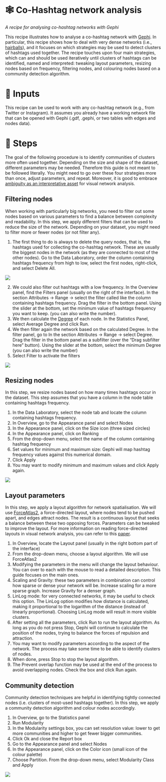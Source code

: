 # 🕸️ Co-Hashtag network analysis

*A recipe for analysing co-hashtag networks with Gephi*

This recipe illustrates how to analyse a co-hashtag network with [Gephi](https://gephi.org/). In particular, this recipe shows how to deal with very dense networks (i.e., [hairballs](https://reticular.hypotheses.org/1809)), and it focuses on which strategies may be used to detect clusters of hashtags used together. The recipe touches upon four main strategies, which can and should be used iteratively until clusters of hashtags can be identified, named and interpreted: tweaking layout parameters, resizing nodes based on frequency, filtering nodes, and colouring nodes based on a community detection algorithm.



# 🧱 Inputs

This recipe can be used to work with any co-hashtag network (e.g., from Twitter or Instagram). It assumes you already have a working network file that can be opened with Gephi (.gdf, .gephi, or two tables with edges and nodes data).



# 📃 Steps
The goal of the following procedure is to identify communities of clusters more often used together. Depending on the size and shape of the dataset, different parameters may be needed. Therefore this guide is not meant to be followed literally. You might need to go over these four strategies more than once, adjust parameters, and repeat. Moreover, it is good to embrace [ambiguity as an interpretative asset](https://journals.sagepub.com/doi/full/10.1177/20539517211018488) for visual network analysis.


## Filtering nodes
When working with particularly big networks, you need to filter out some nodes based on various parameters to find a balance between complexity and readability. In this step, we apply different filters that can be used to reduce the size of the network. Depending on your dataset, you might need to filter more or fewer nodes (or not filter any).

  1. The first thing to do is always to delete the query nodes, that is, the hashtags used for collecting the co-hashtag network. These are usually the biggest nodes in the network (as they are connected to most of the other nodes). Go to the Data Laboratory, order the column containing hashtags frequency from high to low, select the first nodes, right-click, and select Delete All.

![](https://i.imgur.com/xbfIXoh.gif)

  2. We could also filter out hashtags with a low frequency. In the Overview panel, find the Filters panel (usually on the right of the interface). In the section Attributes → Range → select the filter called like the column containing hashtags frequency. Drag the filter in the bottom panel. Using the slider at the bottom, set the minimum value of hashtags frequency you want to keep. (you can also write the number).
  3. We then calculate the [Degree](https://en.wikipedia.org/wiki/Degree_distribution) of each node. In the Statistics Panel, select Average Degree and click Run.
  4. We then filter again the network based on the calculated Degree. In the filter panel, go to In the section Attributes → Range → select Degree. Drag the filter in the bottom panel as a subfilter (over the “Drag subfilter here” button). Using the slider at the bottom, select the minimum Degree (you can also write the number)
  5. Select Filter to activate the filters

![](https://i.imgur.com/3Urlm92.gif)

## Resizing nodes
In this step, we resize nodes based on how many times hashtags occur in the dataset. This step assumes that you have a column in the node table containing hashtags frequency.

1. In the Data Laboratory, select the node tab and locate the column containing hashtags frequency.
2. In Overview, go to the Appearance panel and select Nodes
3. In the Appearance panel, click on the Size icon (three sized circles)
4. In the Appearance panel, click on Ranking
5. From the drop-down menu, select the name of the column containing hashtag frequency
6. Set values for minimum and maximum size: Gephi will map hashtag frequency values against this numerical domain.
7. Click Apply
8. You may want to modify minimum and maximum values and click Apply again.

![](https://i.imgur.com/AA8hXPs.gif)


## Layout parameters
In this step, we apply a layout algorithm for network spatialisation. We will use [ForceAtlas2](https://journals.plos.org/plosone/article?id=10.1371/journal.pone.0098679), a force-directed layout, where nodes tend to be pushed apart, and edges attract nodes. The result is a continuous layout that seeks a balance between these two opposing forces. Parameters can be tweaked to improve the layout. For more information on reading force-directed layouts in visual network analysis, you can refer to this [paper](https://arxiv.org/pdf/1905.02202.pdf).


1. In Overview, locate the Layout panel (usually in the right bottom part of the interface)
2. From the drop-down menu, choose a layout algorithm. We will use ForceAtlas2
3. Modifying the parameters in the menu will change the layout behaviour. You can over to each with the mouse to read a detailed description. This guide focuses on the main ones.
4. Scaling and Gravity: these two parameters in combination can control how sparse or dense your network will be. Increase scaling for a more sparse graph. Increase Gravity for a denser graph.
5. LinLog mode: for very connected networks, it may be useful to check this option. The LinLog option modifies how distance is calculated, making it proportional to the logarithm of the distance (instead of linearly proportional). Choosing LinLog mode will result in more visible clusters.
6. After setting all the parameters, click Run to run the layout algorithm. As long as you do not press Stop, Gephi will continue to calculate the position of the nodes, trying to balance the forces of repulsion and attraction.
7. You may want to modify parameters according to the aspect of the network. The process may take some time to be able to identify clusters of nodes.
8. When done, press Stop to stop the layout algorithm.
9. The Prevent overlap function may be used at the end of the process to avoid overlapping nodes. Check the box and click Run again.


## Community detection
Community detection techniques are helpful in identifying tightly connected nodes (i.e. clusters of most-used hashtags together). In this step, we apply a community detection algorithm and colour nodes accordingly.


1. In Overview, go to the Statistics panel
2. Run Modularity
3. In the Modularity settings box, you can set resolution value: lower to get more communities and higher to get fewer bigger communities.
4. Click Ok and close the Report box
5. Go to the Appearance panel and select Nodes
6. In the Appearance panel, click on the Color icon (small icon of the colour palette)
7. Choose Partition. From the drop-down menu, select Modularity Class and Apply

  ![](https://i.imgur.com/3e3fz1Z.gif)
